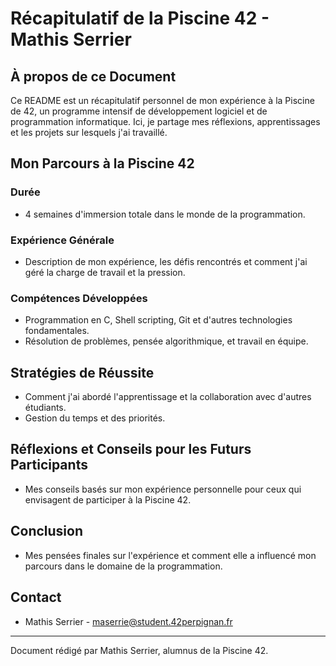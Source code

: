 # Récapitulatif de la Piscine 42 - Mathis Serrier

## À propos de ce Document
Ce README est un récapitulatif personnel de mon expérience à la Piscine de 42, un programme intensif de développement logiciel et de programmation informatique. Ici, je partage mes réflexions, apprentissages et les projets sur lesquels j'ai travaillé.

## Mon Parcours à la Piscine 42
### Durée
- 4 semaines d'immersion totale dans le monde de la programmation.

### Expérience Générale
- Description de mon expérience, les défis rencontrés et comment j'ai géré la charge de travail et la pression.

### Compétences Développées
- Programmation en C, Shell scripting, Git et d'autres technologies fondamentales.
- Résolution de problèmes, pensée algorithmique, et travail en équipe.

## Stratégies de Réussite
- Comment j'ai abordé l'apprentissage et la collaboration avec d'autres étudiants.
- Gestion du temps et des priorités.

## Réflexions et Conseils pour les Futurs Participants
- Mes conseils basés sur mon expérience personnelle pour ceux qui envisagent de participer à la Piscine 42.

## Conclusion
- Mes pensées finales sur l'expérience et comment elle a influencé mon parcours dans le domaine de la programmation.

## Contact
- Mathis Serrier - maserrie@student.42perpignan.fr

---
Document rédigé par Mathis Serrier, alumnus de la Piscine 42.
